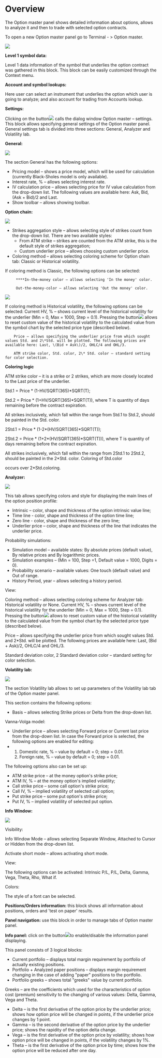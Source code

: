 # Overview

The Option master panel shows detailed information about options, allows to analyze it and then to trade with selected option contracts.

To open a new Option master panel go to Terminal - &gt; Option master.

![](../../../../.gitbook/assets/option-master.-overview%20%281%29.jpg)

**Level 1 symbol data:**

Level 1 data information of the symbol that underlies the option contract was gathered in this block. This block can be easily customized through the Context menu.

**Account and symbol lookups:**

Here user can select an instrument that underlies the option which user is going to analyze; and also account for trading from Accounts lookup.

**Settings:**

Clicking on the button![](../../../../.gitbook/assets/screenshot_1%20%2818%29%20%281%29.png) calls the dialog window Option master – settings. This block allows specifying general settings of the Option master panel. General settings tab is divided into three sections: General, Analyzer and Volatility lab.

**General:**

![](../../../../.gitbook/assets/general-opt-m.png)

The section General has the following options:

* Pricing model – shows a price model, which will be used for calculation \(currently Black-Sholes model is only available\).
* Interest rate, % – allows selecting interest rate.
* IV calculation price – allows selecting price for IV value calculation from the drop-down list. The following values are available here: Ask, Bid, \(Ask + Bid\)/2 and Last.
* Show toolbar – allows showing toolbar.

**Option chain:**

![](../../../../.gitbook/assets/opt-chain-opt.png)

* Strikes aggregation style – allows selecting style of strikes count from the drop-down list. There are two available styles:
  * From ATM strike – strikes are counted from the ATM strike, this is the default style of strikes aggregation;
  * Custom underlier price – allows choosing custom underlier price.
* Coloring method – allows selecting coloring scheme for Option chain tab: Classic or Historical volatility.

If coloring method is Classic, the following options can be selected:

```text
     ****In-the-money color – allows selecting 'In the money' color.

     Out-the-money-color – allows selecting 'Out the money' color.
```

![](../../../../.gitbook/assets/histor-volat.png)

If coloring method is Historical volatility, the following options can be selected: Current HV, % – shows current level of the historical volatility for the underlier \(Min = 0, Max = 1000, Step = 0.1\). Pressing the button![](../../../../.gitbook/assets/screenshot_2%20%288%29.png) allows to reset custom value of the historical volatility to the calculated value from the symbol chart by the selected price type \(described below\).

```text
    Price – allows specifying the underlier price from which sought values Std. and 2\*Std. will be plotted. The following prices are available here: Last, \(Bid + Ask\)/2, OHLC/4 and OHL/3.

    ATM strike color, Std. color, 2\* Std. color – standard setting for color selection.
```

**Coloring logic**

ATM strike color – it is a strike or 2 strikes, which are more closely located to the Last price of the underlier.

Std.1 = Price \* \(1-HV/SQRT\(365\)\*SQRT\(T\);

Std.2 = Price \* \(1+HV/SQRT\(365\)\*SQRT\(T\)\), where T is quantity of days remaining before the contract expiration.

All strikes inclusively, which fall within the range from Std.1 to Std.2, should be painted in the Std. color.

2Std.1 = Price \* \(1-2\*\(HV/SQRT\(365\)\*SQRT\(T\)\);

2Std.2 = Price \* \(1+2\*\(HV/SQRT\(365\)\*SQRT\(T\)\)\), where T is quantity of days remaining before the contract expiration.

All strikes inclusively, which fall within the range from 2Std.1 to 2Std.2, should be painted in the 2\*Std. color. Coloring of Std.color

occurs over 2\*Std.coloring.

**Analyzer:**

![](../../../../.gitbook/assets/screenshot_3%20%286%29.png)

This tab allows specifying colors and style for displaying the main lines of the option position profile:

* Intrinsic – color, shape and thickness of the option intrinsic value line;
* Time line - color, shape and thickness of the option time line;
* Zero line - color, shape and thickness of the zero line;
* Underlier price – color, shape and thickness of the line that indicates the underlier price.

Probability simulations:

* Simulation model – available states: By absolute prices \(default value\), By relative prices and By logarithmic prices.
* Simulation examples – \(Min = 100, Step =1, Default value = 1000, Digits = 0\).
* Probability scenario – available values: One touch \(default value\) and Out of range.
* History Period, year – allows selecting a history period.

View:

Coloring method – allows selecting coloring scheme for Analyzer tab: Historical volatility or None. Current HV, % – shows current level of the historical volatility for the underlier \(Min = 0, Max = 1000, Step = 0.1\). Pressing the button![](../../../../.gitbook/assets/screenshot_2%20%288%29%20%281%29.png) allows to reset custom value of the historical volatility to the calculated value from the symbol chart by the selected price type \(described below\).

Price – allows specifying the underlier price from which sought values Std. and 2\*Std. will be plotted. The following prices are available here: Last, \(Bid + Ask\)/2, OHLC/4 and OHL/3.

Standard deviation color, 2 Standard deviation color – standard setting for color selection.

**Volatility lab:**

![](../../../../.gitbook/assets/volat-lab.png)

The section Volatility lab allows to set up parameters of the Volatility lab tab of the Option master panel.

This section contains the following options:

* Basis – allows selecting Strike prices or Delta from the drop-down list.

Vanna-Volga model:

* Underlier price – allows selecting Forward price or Current last price from the drop-down list. In case the Forward price is selected, the following options are enabled for editing:
* 1. Domestic rate, % – value by default = 0; step = 0.01.
  2. Foreign rate, % – value by default = 0; step = 0.01.

The following options also can be set up:

* ATM strike price – at the money option's strike price;
* ATM IV, % – at the money option's implied volatility;
* Call strike price – some call option's strike price;
* Call IV, % – implied volatility of selected call option;
* Put strike price – some put option's strike price;
* Put IV, % – implied volatility of selected put option.

**Info Window:**

![](../../../../.gitbook/assets/visibil.png)

Visibility:

Info Window Mode – allows selecting Separate Window, Attached to Cursor or Hidden from the drop-down list.

Activate short mode – allows activating short mode.

View:

The following options can be activated: Intrinsic P/L, P/L, Delta, Gamma, Vega, Theta, Rho, What if.

Colors:

The style of a font can be selected.

**Positions/Orders information:** this block shows all information about positions, orders and 'test on paper' results.

**Panel navigation:** use this block in order to manage tabs of Option master panel.

**Info panel:** click on the button![](../../../../.gitbook/assets/info-panel.png)to enable/disable the information panel displaying.

This panel consists of 3 logical blocks:

* Current portfolio – displays total margin requirement by portfolio of actually existing positions.
* Portfolio + Analyzed paper positions – displays margin requirement changing in the case of adding "paper" positions to the portfolio.
* Portfolio greeks – shows total "greeks" value by current portfolio.

Greeks – are the coefficients which used for the characteristics of option cost \(premium\) sensitivity to the changing of various values: Delta, Gamma, Vega and Theta.

* Delta – is the first derivative of the option price by the underlier price; shows how option price will be changed in points, if the underlier price changes by 1 point.
* Gamma – is the second derivative of the option price by the underlier price; shows the rapidity of the option delta change.
* Vega – is the first derivative of the option price by volatility; shows how option price will be changed in points, if the volatility changes by 1%.
* Theta – is the first derivative of the option price by time; shows how the option price will be reduced after one day.

